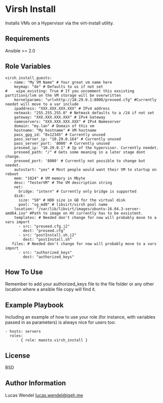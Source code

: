 Virsh Install
=========

Installs VMs on a Hypervisor via the virt-install utility.

Requirements
------------

Ansible >= 2.0

Role Variables
--------------
```
virsh_install_guests:
  - name: "My VM Name" # Your great vm name here
    keymap: "de" # Defaults to us if not set
#    wipe_existing: True # If you uncomment this exsisting partitions/lvm on the VM storage will be overwritten
    kernelparams: "url=http://10.29.0.1:8000/preseed.cfg" #Currently needet will move to a var include
    ipaddress: "XXX.XXX.XXX.XXX" # IPv4 address
    netmask: "255.255.255.0" # Netmask defaults to a /24 if not set
    gateway: "XXX.XXX.XXX.XXX" # IPv4 Gateway
    nameservers: "XXX.XXX.XXX.XXX" # IPv4 Nameserver
    domain: "my.lan" # Domain of this vm
    hostname: "My hostname" # VM hostname
    pass_gpg_id: "0x12345" # Currently unused
    pass_server_ip: "10.29.0.164" # Currently unused
    pass_server_port: '8000' # Currently unused
    preseed_ip: "10.29.0.1" # Ip of the hypervisor. Currently needet.
    preseed_path: "/" # Gets some meaning in a later stage dont change.
    preseed_port: '8000' # Currently not possible to change but needet. 
    autostart: "yes" # Most people would want their VM to startup on reboot
    mem: "1024" # VM memory in Mbyte
    desc: "TesterVM" # The VM description string
    net:
      bridge: "intern" # Currently only bridge is supported
    disk:
      size: "50" # HDD size in GB for the virtual disk
      pool: "vg_md0" # libvirt/virsh pool name
    location: "/var/lib/libvirt/images/ubuntu-16.04.3-server-amd64.iso" #Path to image on HV currently has to be exsistent.
    templates: # Needed don't change for now will probably move to a vars import
      - src: "preseed.cfg.j2"
        dest: "preseed.cfg"
      - src: "postInstall.sh.j2"
        dest: "postInstall.sh"
   files: # Needed don't change for now will probably move to a vars import
      - src: "authorized_keys"
        dest: "authorized_keys"
```

How To Use
----------

Remember to add your authorized_keys file to the file folder or any other location where a ansible file copy will find it.


Example Playbook
----------------

Including an example of how to use your role (for instance, with variables passed in as parameters) is always nice for users too:

    - hosts: servers
      roles:
         - { role: maesto.virsh_install }

License
-------

BSD

Author Information
------------------

Lucas Wendel <lucas.wendel@igeh.me>
